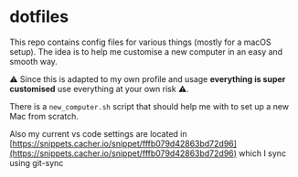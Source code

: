 # dotfiles

This repo contains config files for various things (mostly for a macOS setup). The idea is to help me customise a new computer in an easy and smooth way.

:warning: Since this is adapted to my own profile and usage **everything is super customised** use everything at your own risk :warning:.


There is a `new_computer.sh` script that should help me with to set up a new Mac from scratch. 

Also my current vs code settings are located in [https://snippets.cacher.io/snippet/fffb079d42863bd72d96](https://snippets.cacher.io/snippet/fffb079d42863bd72d96) which I sync using git-sync
